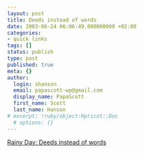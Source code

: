 ```yaml
---
layout: post
title: Deeds instead of words
date: 2003-06-24 06:06:49.000000000 +02:00
categories:
- quick links
tags: []
status: publish
type: post
published: true
meta: {}
author:
  login: shanson
  email: papascott-wp@gmail.com
  display_name: PapaScott
  first_name: Scott
  last_name: Hanson
# excerpt: !ruby/object:Hpricot::Doc
  # options: {}
---
```

<p><a title="How Europe can _really_ become a stronger voice" href="http://www.eamonn.com/archives/000506.html#000506">Rainy Day: Deeds instead of words</a></p>
